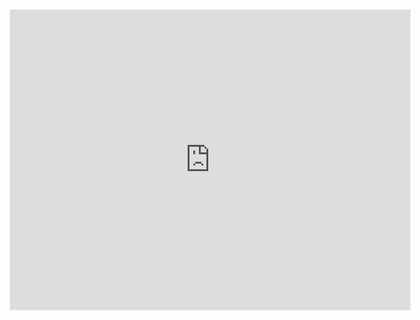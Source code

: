 

<iframe width="640" height="480" style="border:1px solid #eeeeee;" src="https://3dviewer.net/embed.html#model=https://raw.githubusercontent.com/GillesBouissac/share/refs/heads/main/glb/Matthieu-abri.glb$camera=395.28477,242.69880,-331.50026,5.85983,41.48798,-33.38585,0.00000,1.00000,0.00000,45.00000$projectionmode=orthographic$envsettings=fishermans_bastion,off$backgroundcolor=255,255,255,255$defaultcolor=200,200,200$defaultlinecolor=100,100,100$edgesettings=off,0,0,0,1"></iframe>


